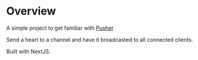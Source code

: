 # Overview

A simple project to get familiar with [Pusher](https://pusher.com/)

Send a heart to a channel and have it broadcasted to all connected clients.

Built with NextJS.
